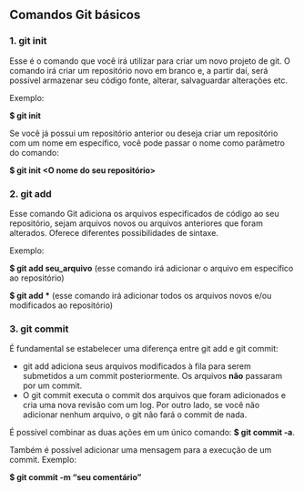 ## Comandos Git básicos



### 1. git init

Esse é o comando que você irá utilizar para criar um novo projeto de git. O comando irá criar um repositório novo em branco e, a partir daí, será possível armazenar seu código fonte, alterar, salvaguardar alterações etc.

Exemplo:

**$ git init**

Se você já possui um repositório anterior ou deseja criar um repositório com um nome em específico, você pode passar o nome como parâmetro do comando:

**$ git init <O nome do seu repositório>**

### 2. git add

Esse comando Git adiciona os arquivos especificados de código ao seu repositório, sejam arquivos novos ou arquivos anteriores que foram alterados. Oferece diferentes possibilidades de sintaxe.

Exemplo:

**$ git add seu_arquivo** (esse comando irá adicionar o arquivo em específico ao repositório)

**$ git add \*** (esse comando irá adicionar todos os arquivos novos e/ou modificados ao repositório)

### 3. git commit

É fundamental se estabelecer uma diferença entre git add e git commit:

- git add adiciona seus arquivos modificados à fila para serem submetidos a um commit posteriormente. Os arquivos **não** passaram por um commit.
- O git commit executa o commit dos arquivos que foram adicionados e cria uma nova revisão com um log. Por outro lado, se você não adicionar nenhum arquivo, o git não fará o commit de nada.

É possível combinar as duas ações em um único comando: **$ git commit -a**.

Também é possível adicionar uma mensagem para a execução de um commit. Exemplo:

**$ git commit -m “seu comentário”**



